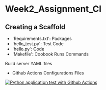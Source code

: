 # Week2_Assignment_CI

## Creating a Scaffold 
* 'Requirements.txt': Packages
* 'hello_test.py': Test Code
* 'hello.py': Code 
* 'Makefile': Coobook Runs Commands 

Build server YAML files 

* Github Actions Configurations Files

[![Python application test with Github Actions](https://github.com/ore88/Week2_Assignment_CI/actions/workflows/main.yml/badge.svg)](https://github.com/ore88/Week2_Assignment_CI/actions/workflows/main.yml)
